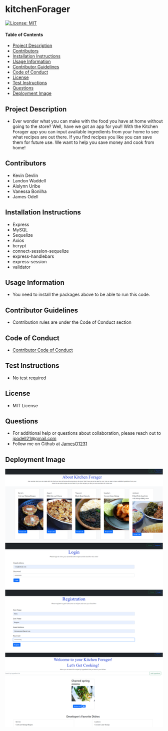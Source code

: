 # kitchenForager
[![License: MIT](https://img.shields.io/badge/License-MIT-yellow.svg)](https://opensource.org/licenses/MIT)
  
#### Table of Contents
* [Project Description](#project-description)
* [Contributors](#contributors)
* [Installation Instructions](#installation-instructions)
* [Usage Information](#usage-information)
* [Contributor Guidelines](#contributor-guidelines)
* [Code of Conduct](#code-of-conduct)
* [License](#license)
* [Test Instructions](#test-instructions)
* [Questions](#questions)
* [Deployment Image](#deployment-image)

## Project Description
* Ever wonder what you can make with the food you have at home without going to the store? Well, have we got an app for you!! With the Kitchen Forager app you can input available ingredients from your home to see what recipes are out there. If you find recipes you like you can save them for future use. We want to help you save money and cook from home!

## Contributors
* Kevin Devlin
* Landon Waddell
* Aislynn Uribe
* Vanessa Bonilha
* James Odell

## Installation Instructions
* Express
* MySQL
* Sequelize
* Axios
* bcrypt
* connect-session-sequelize
* express-handlebars
* express-session
* validator

## Usage Information
* You need to install the packages above to be able to run this code.

## Contributor Guidelines
* Contribution rules are under the Code of Conduct section

## Code of Conduct
* [Contributor Code of Conduct](https://www.contributor-covenant.org/version/2/0/code_of_conduct/code_of_conduct.md)

## Test Instructions
* No test required

## License
* MIT License

## Questions
* For additional help or questions about collaboration, please reach out to jpodell21@gmail.com
* Follow me on Github at [JamesO1231](http://github.com/JamesO1231)

## Deployment Image
![Alt text](./images/homePage.PNG)
![Alt text](./images/loginPage.PNG)
![Alt text](./images/registrationPage.PNG)
![Alt text](./images/userHomePage.PNG)
